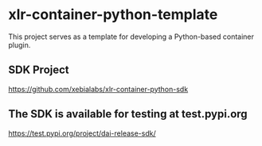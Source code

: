 # xlr-container-python-template

This project serves as a template for developing a Python-based container plugin.

## SDK Project
https://github.com/xebialabs/xlr-container-python-sdk

## The SDK is available for testing at test.pypi.org
https://test.pypi.org/project/dai-release-sdk/